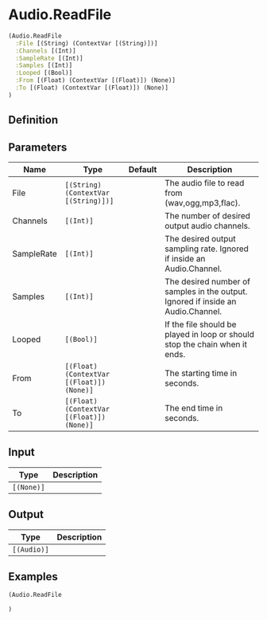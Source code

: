 # Audio.ReadFile

```clojure
(Audio.ReadFile
  :File [(String) (ContextVar [(String)])]
  :Channels [(Int)]
  :SampleRate [(Int)]
  :Samples [(Int)]
  :Looped [(Bool)]
  :From [(Float) (ContextVar [(Float)]) (None)]
  :To [(Float) (ContextVar [(Float)]) (None)]
)
```

## Definition


## Parameters
| Name | Type | Default | Description |
|------|------|---------|-------------|
| File | `[(String) (ContextVar [(String)])]` |  | The audio file to read from (wav,ogg,mp3,flac). |
| Channels | `[(Int)]` |  | The number of desired output audio channels. |
| SampleRate | `[(Int)]` |  | The desired output sampling rate. Ignored if inside an Audio.Channel. |
| Samples | `[(Int)]` |  | The desired number of samples in the output. Ignored if inside an Audio.Channel. |
| Looped | `[(Bool)]` |  | If the file should be played in loop or should stop the chain when it ends. |
| From | `[(Float) (ContextVar [(Float)]) (None)]` |  | The starting time in seconds. |
| To | `[(Float) (ContextVar [(Float)]) (None)]` |  | The end time in seconds. |


## Input
| Type | Description |
|------|-------------|
| `[(None)]` |  |


## Output
| Type | Description |
|------|-------------|
| `[(Audio)]` |  |


## Examples

```clojure
(Audio.ReadFile

)
```
